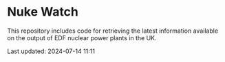 # Nuke Watch

This repository includes code for retrieving the latest information available on the output of EDF nuclear power plants in the UK.

Last updated: 2024-07-14 11:11